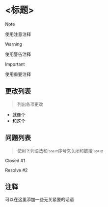 # <标题>

> [!NOTE]
> 使用注意注释

> [!Warning]
> 使用警告注释

> [!IMPORTANT]  
> 使用重要注释

## 更改列表
>
> 列出各项更改

- 就像个
- 和这个

## 问题列表
>
> 使用下列语法和issue序号来关闭和链接issue

Closed #1

Resolve #2

## 注释

可以在这里添加一些无关紧要的话语
